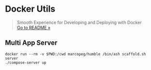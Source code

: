# Docker Utils
> Smooth Experience for Developing and Deploying with Docker  
> [Go to README &raquo;](../../README.md)

## Multi App Server

```
docker run --rm -v $PWD:/cwd marcopeg/humble /bin/ash scaffold.sh server
./compose-server up
```
